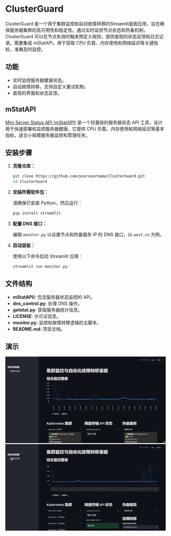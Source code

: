 # ClusterGuard

ClusterGuard 是一个用于集群监控和自动故障转移的Streamlit面板应用，旨在确保服务器集群的高可用性和稳定性。通过实时监控节点状态和热备机制，ClusterGuard 可以在节点失效时触发预定义规则，提供直观的状态反馈和日志记录。需要集成 mStatAPI，用于获取 CPU 负载、内存使用和网络延迟等关键指标，准确及时监控。

## 功能

- 实时监控服务器健康状态。
- 自动故障转移，支持自定义重试机制。
- 直观的界面和状态反馈。

## mStatAPI

[Mini Server Status API (mStatAPI)](https://github.com/mcxiaoxiao/mStatAPI) 是一个轻量级的服务器状态 API 工具，设计用于快速部署和监控服务器健康。它提供 CPU 负载、内存使用和网络延迟等基本指标，适合小规模服务器监控和管理任务。

## 安装步骤

1. **克隆仓库：**

   ```bash
   git clone https://github.com/yourusername/ClusterGuard.git
   cd ClusterGuard
   ```

2. **安装所需软件包：**

   请确保已安装 Python，然后运行：

   ```bash
   pip install streamlit
   ```

3. **配置 DNS 接口：**

   编辑 `monitor.py` 以设置节点和热备服务 IP 的 DNS 接口，以 `west.cn` 为例。

4. **启动面板：**

   使用以下命令启动 Streamlit 应用：

   ```bash
   streamlit run monitor.py
   ```

## 文件结构

- **mStatAPI/**: 包含服务器状态监控的 API。
- **dns_control.py**: 处理 DNS 操作。
- **getstat.py**: 获取服务器统计信息。
- **LICENSE**: 许可证信息。
- **monitor.py**: 监控和故障转移逻辑的主脚本。
- **README.md**: 项目文档。

## 演示

![Demo 1](img/demo1.gif)
![Demo 2](img/demo2.gif)
